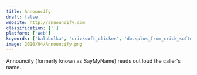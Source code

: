 ```yaml
---
title: Announcify
draft: false 
website: http://announcify.com
classification: ['']
platform: ['Web']
keywords: ['balabolka', 'cricksoft_clicker', 'docsplus_from_crick_software', 'from_text_to_speech', 'ginger', 'grammarly', 'lipsurf', 'ludwig.guru', 'nvda', 'naturalreader', 'omnipage', 'orca_screen_reader', 'prowritingaid', 'read_aloud', 'simple_tts_reader', 'textaloud', 'espeak']
image: 2020/04/Announcify.png
---
```

Announcify (formerly known as SayMyName) reads out loud the caller's name.